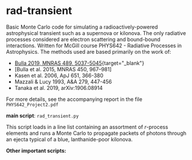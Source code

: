 # rad-transient
Basic Monte Carlo code for simulating a radioactively-powered astrophysical transient such as a supernova or kilonova. The only radiative processes considered are electron scattering and bound-bound interactions. Written for McGill course PHYS642 - Radiative Processes in Astrophysics. The methods used are based primarily on the work of:

* [Bulla 2019, MNRAS 489, 5037-5045](https://ui.adsabs.harvard.edu/abs/2019MNRAS.489.5037B/abstract){target="_blank"}
* [Bulla et al. 2015, MNRAS 450, 967–981]
* Kasen et al. 2006, ApJ 651, 366-380
* Mazzali & Lucy 1993, A&A 279, 447-456
* Tanaka et al. 2019, arXiv:1906.08914

For more details, see the accompanying report in the file `PHYS642_Project2.pdf`


**main script**: `rad_transient.py`

This script loads in a line list containing an assortment of <em>r</em>-process elements and runs a Monte Carlo to propagate packets of photons through an ejecta typical of a blue, lanthanide-poor kilonova. 

**Other important scripts:**

